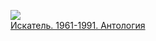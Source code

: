 ![](/books/sf/Джеймс%20Хэдли%20Чейз/Искатель.%201961-1991.%20Антология.jpg)  
[Искатель. 1961-1991. Антология](/books/sf/Джеймс%20Хэдли%20Чейз/Искатель.%201961-1991.%20Антология)